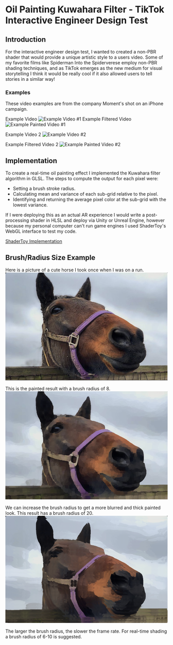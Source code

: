 # Oil Painting Kuwahara Filter - TikTok Interactive Engineer Design Test

## Introduction
For the interactive engineer design test, I wanted to created a non-PBR shader that would provide a unique artistic style to a users video. Some of my favorite films like Spiderman Into the Spiderverese employ non-PBR shading techniques, and as TikTok emerges as the new medium for visual storytelling I think it would be really cool if it also allowed users to tell stories in a similar way!

### Examples
These video examples are from the company Moment's shot on an iPhone campaign.

Example Video
![Example Video #1](/imgs/clip1.gif)
Example Filtered Video
![Example Painted Video #1](/imgs/clip1painted.gif)

Example Video 2
![Example Video #2](/imgs/clip2.gif)

Example Filtered Video 2
![Example Painted Video #2](/imgs/clip2painted.gif)

## Implementation
To create a real-time oil painting effect I implemented the Kuwahara filter algorithm in GLSL.
The steps to compute the output for each pixel were:
* Setting a brush stroke radius.
* Calculating mean and variance of each sub-grid relative to the pixel.
* Identifying and returning the average pixel color at the sub-grid with the lowest variance.

If I were deploying this as an actual AR experience I would write a post-processing shader in HLSL and deploy via Unity or Unreal Engine, however because my personal computer can't run game engines I used ShaderToy's WebGL interface to test my code.

[ShaderToy Implementation](https://www.shadertoy.com/view/tlGcWW)

## Brush/Radius Size Example
Here is a picture of a cute horse I took once when I was on a run.
![Horse Portrait](/imgs/horse.png)

This is the painted result with a brush radius of 8.
![Painted Horse Portrait - Brush Size 8](/imgs/painted8.png)

We can increase the brush radius to get a more blurred and thick painted look. This result has a brush radius of 20.
![Painted Horse Portrait - Brush Size 20](/imgs/painted20.png)

The larger the brush radius, the slower the frame rate. For real-time shading a brush radius of 6-10 is suggested.
